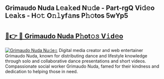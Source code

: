 ## Grimaudo Nuda L𝚎a𝚔ed N𝚞𝚍e - Part-rgQ Vi𝚍𝚎o L𝚎a𝚔s - H𝚘𝚝 O𝚗𝚕yf𝚊ns P𝚑𝚘tos 5wYp5

# <h2><a href="http://kf19d7.oniu.top/?m=Grimaudo+Nuda">🔗👉 🔴 Grimaudo Nuda P𝚑ot𝚘𝚜 V𝚒d𝚎o</a></h2>

[![Grimaudo Nuda Nu𝚍e𝚜](https://i.imgur.com/0qMVB7G.gif)](http://kf19d7.oniu.top/?m=Grimaudo+Nuda)
Digital media creator and web entertainer Grimaudo Nuda, known for distributing dance and lifestyle knowledge through solo and collaborative dance presentations and short videos. Compassionate social worker Grimaudo Nuda, famed for their kindness and dedication to helping those in need.  

